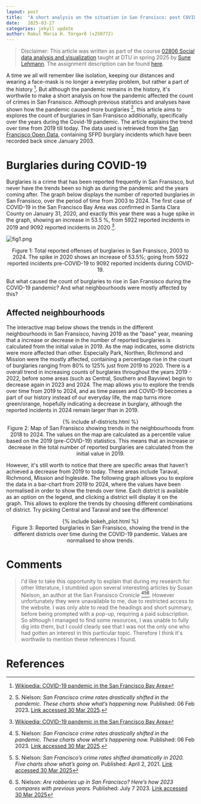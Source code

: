 ```yaml
---
layout: post
title:  "A short analysis on the situation in San Fransisco: post COVID-19 pandemic."
date:   2025-03-27
categories: jekyll update
author: Rakul Maria H. Tórgarð (s250772)
---
```


> Disclaimer: This article was written as part of the course [02806 Social data analysis and visualization](https://kurser.dtu.dk/course/02806) taught at DTU in spring 2025 by [Sune Lehmann](https://sunelehmann.com/about/). The assignment description can be found [here](https://github.com/suneman/socialdata2025/blob/main/assignments/Assignment2.ipynb).

A time we all will remember like isolation, keeping our distances and wearing a face-mask is no longer a everyday problem, but rather a part of the history [^1]. But although the pandemic remains in the history, it's worthwile to make a short analysis on how the pandemic affected the count of crimes in San Fransisco. Although previous statistics and analyses have shown how the pandemic caused more burglaries [^2], this article aims to explores the count of burglaries in San Fransisco additionally, specifically over the years during the Covid-19 pandemic. The article explains the trend over time from 2019 till today. The data used is retrieved from the [San Francisco Open Data](https://datasf.org/opendata/), containing SFPD burglary incidents which have been recorded back since January 2003.

# Burglaries during COVID-19

Burglaries is a crime that has been reported frequently in San Fransisco, but never have the trends been so high as during the pandemic and the years coming after. The graph below displays the number of reported burglaries in San Fransisco, over the period of time from 2003 to 2024. The first case of COVID-19 in the San Francisco Bay Area was confirmed in Santa Clara County on January 31, 2020, and exactly this year there was a huge spike in the graph, showing an increase in 53.5 %, from 5922 reported incidents in 2019 and 9092 reported incidents in 2020 [^1].


![fig1.png]({{site.baseurl}}/assets/img/fig1.png)
<figcaption style="text-align: center;">Figure 1: Total reported offenses of burglaries in San Fransisco, 2003 to 2024. The spike in 2020 shows an increase of 53.5%; going from 5922 reported incidents pre-COVID-19 to 9092 reported incidents during COVID-19.</figcaption>

But what caused the count of burglaries to rise in San Fransisco during the COVID-19 pandemic? And what neighbourhoods were mostly affected by this?

## Affected neighbourhoods

The interactive map below shows the trends in the different neighbourhoods in San Fransisco, having 2019 as the "base" year, meaning that a increase or decrease in the number of reported burglaries is calculated from the initial value in 2019. As the map indicates, some districts were more affected than other. Especially Park, Northen, Richmond and Mission were the mostly affected, containing a percentage rise in the count of burglaries ranging from 80% to 125% just from 2019 to 2020. There is a overall trend in increasing counts of burglaries throughout the years 2019 - 2022, before some areas (such as Central, Southern and Bayview) begin to decrease again in 2023 and 2024. The map allows you to explore the trends over time from 2019 to 2024, and as time passes and COVID-19 becomes a part of our history instead of our everyday life, the map turns more green/orange, hopefully indicating a decrease in burglary, although the reported incidents in 2024 remain larger than in 2019. 

<div style="text-align:center">
    {% include sf-districts.html %}
<figcaption>
    Figure 2: Map of San Fransisco showing trends in the neighbourhoods from 2018 to 2024. The values on the map are calculated as a percentile value based on the 2019 (pre-COVID-19) statistics. This means that an increase or decrease in the total number of reported burglaries are calculated from the initial value in 2019.
</figcaption>
</div>

However, it's still worth to notice that there are specific areas that haven't achieved a decrease from 2019 to today. These areas include Taraval, Richmond, Mission and Ingleside. The following graph allows you to explore the data in a bar-chart from 2019 to 2024, where the values have been normalised in order to show the trends over time. Each district is available as an option on the legend, and clicking a district will display it on the graph. This allows to explore the trends by choosing different combinations of district. Try picking Central and Taraval and see the difference!

<div style="text-align:center">
    {% include bokeh_plot.html %}
<figcaption>
    Figure 3: Reported burglaries in San Fransisco, showing the trend in the different districts over time during the COVID-19 pandemic. Values are normalised to show trends.
</figcaption>
</div>

# Comments

> I'd like to take this opportunity to explain that during my research for other litterature, I stumbled upon several interesting articles by Susan Nielson, an author at the San Fransisco Cronicle [^2][^3][^4]. However unfortunately they were unavailable to me, due to restricted access to the website. I was only able to read the headings and short summary, before being prompted with a pop-up, requiring a paid subscription. So although I managed to find some resources, I was unable to fully dig into them, but I could clearly see that I was not the only one who had gotten an interest in this particular topic. Therefore I think it's worthwile to mention these references I found.

# References
[^1]: [Wikipedia: COVID-19 pandemic in the San Francisco Bay Area](https://en.wikipedia.org/wiki/COVID-19_pandemic_in_the_San_Francisco_Bay_Area#:~:text=The%20San%20Francisco%20Bay%20Area%2C%20which%20includes%20the%20major%20cities,County%20on%20January%2031%2C%202020.)
[^2]: S. Nielson: *San Francisco crime rates drastically shifted in the pandemic. These charts show what’s happening now.* Published: 06 Feb 2023. [Link accessed 30 Mar 2025](https://www.sfchronicle.com/crime/article/san-francisco-crime-rate-17065509.php).
[^3]: S. Nielson: *San Francisco’s crime rates shifted dramatically in 2020. Five charts show what’s going on.* Published: April 2, 2021. [Link accessed 30 Mar 2025](https://www.sfchronicle.com/local/article/San-Francisco-s-crime-rates-shifted-16071268.php)
[^4]: S. Nielson: *Are robberies up in San Francisco? Here’s how 2023 compares with previous years.* Published: July 7 2023. [Link accessed 30 Mar 2025](https://www.sfchronicle.com/bayarea/article/robberies-san-francisco-18185651.php)